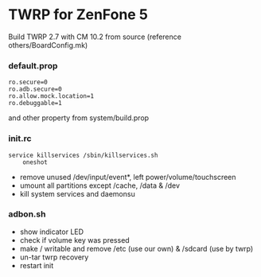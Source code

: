 TWRP for ZenFone 5
==============

Build TWRP 2.7 with CM 10.2 from source (reference others/BoardConfig.mk)

### default.prop

```
ro.secure=0
ro.adb.secure=0
ro.allow.mock.location=1
ro.debuggable=1
```

and other property from system/build.prop

### init.rc

```
service killservices /sbin/killservices.sh
    oneshot
```

- remove unused /dev/input/event*, left power/volume/touchscreen
- umount all partitions except /cache, /data & /dev
- kill system services and daemonsu

### adbon.sh

- show indicator LED
- check if volume key was pressed
- make / writable and remove /etc (use our own) & /sdcard (use by twrp)
- un-tar twrp recovery
- restart init
